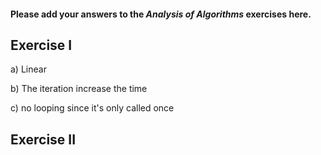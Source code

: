 #### Please add your answers to the ***Analysis of  Algorithms*** exercises here.

## Exercise I

a) Linear


b) The iteration increase the time

c) no looping since it's only called once

## Exercise II


